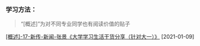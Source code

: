 ### 学习方法：

> “[概述]”为对不同专业同学也有阅读价值的贴子

[[概述]-17-新传-新闻-张景《大学学习生活干货分享（针对大一）》](https://ahuer-leaplap.github.io/Impart-Inherit/大学学习/学习方法/17-新闻-张景.pdf) [2021-01-09]



